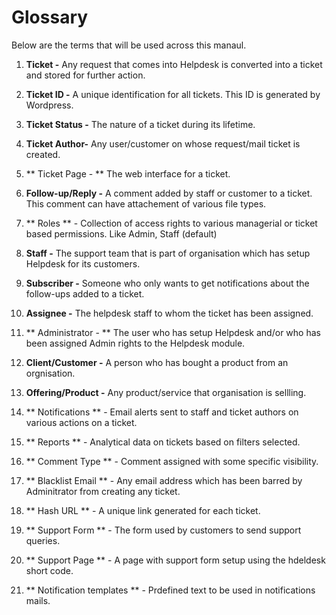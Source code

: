 # Glossary


Below are the terms that will be used across this manaul.

1. **Ticket -** Any request that comes into Helpdesk is converted into a ticket and stored for further action.

2. **Ticket ID -** A unique identification for all tickets. This ID is generated by Wordpress.

4. **Ticket Status -** The nature of a ticket during its lifetime.

3. **Ticket Author-** Any user/customer on whose request/mail ticket is created.

4. ** Ticket Page - ** The web interface for a ticket.

5. **Follow-up/Reply -** A comment added by staff or customer to a ticket. This comment can have attachement of various file types.

6. ** Roles ** - Collection of access rights to various managerial or ticket based permissions. Like Admin, Staff (default)

6. **Staff -** The support team that is part of organisation which has setup Helpdesk for its customers.

7. **Subscriber -** Someone who only wants to get notifications about the follow-ups added to a ticket.

8. **Assignee -** The helpdesk staff to whom the ticket has been assigned.

9.  ** Administrator - ** The user who has setup Helpdesk and/or who has been assigned Admin rights to the Helpdesk module.

9. **Client/Customer -** A person who has bought a product from an orgnisation.

10. **Offering/Product -** Any product/service that organisation is sellling.

12. ** Notifications ** - Email alerts sent to staff and ticket authors on various actions on a ticket.

13. ** Reports ** - Analytical data on tickets based on filters selected.

14. ** Comment Type ** - Comment assigned with some specific visibility.

15. ** Blacklist Email ** - Any email address which has been barred by Adminitrator from creating any ticket.

16. ** Hash URL ** - A unique link generated for each ticket.

18. ** Support Form ** - The form used by customers to send support queries.

17. ** Support Page ** - A page with support form setup using the hdeldesk short code.

18. ** Notification templates ** - Prdefined text to be used in notifications mails.










